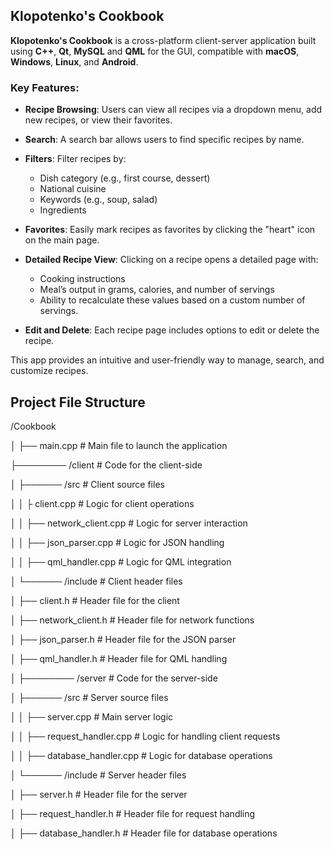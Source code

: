 ## Klopotenko's Cookbook

**Klopotenko's Cookbook** is a cross-platform client-server application built using **C++**, **Qt**, **MySQL** and **QML** for the GUI, compatible with **macOS**, **Windows**, **Linux**, and **Android**.

### Key Features:

- **Recipe Browsing**: Users can view all recipes via a dropdown menu, add new recipes, or view their favorites.

- **Search**: A search bar allows users to find specific recipes by name.

- **Filters**: Filter recipes by:
  - Dish category (e.g., first course, dessert)
  - National cuisine
  - Keywords (e.g., soup, salad)
  - Ingredients

- **Favorites**: Easily mark recipes as favorites by clicking the "heart" icon on the main page.

- **Detailed Recipe View**: Clicking on a recipe opens a detailed page with:
  - Cooking instructions
  - Meal’s output in grams, calories, and number of servings
  - Ability to recalculate these values based on a custom number of servings.

- **Edit and Delete**: Each recipe page includes options to edit or delete the recipe.

This app provides an intuitive and user-friendly way to manage, search, and customize recipes.

## Project File Structure

/Cookbook

│   ├── main.cpp                  # Main file to launch the application

├──────── /client                       # Code for the client-side

│   ├────── /src                      # Client source files

│   │   ├ client.cpp            # Logic for client operations

│   │   ├── network_client.cpp     # Logic for server interaction

│   │   ├── json_parser.cpp       # Logic for JSON handling

│   │   ├── qml_handler.cpp       # Logic for QML integration


│   └────── /include                  # Client header files

│       ├── client.h              # Header file for the client

│       ├── network_client.h       # Header file for network functions

│       ├── json_parser.h         # Header file for the JSON parser

│       ├── qml_handler.h         # Header file for QML handling

│
├──────── /server                       # Code for the server-side

│   ├────── /src                      # Server source files

│   │   ├── server.cpp            # Main server logic

│   │   ├── request_handler.cpp    # Logic for handling client requests

│   │   ├── database_handler.cpp    # Logic for database operations

│   └────── /include                  # Server header files

│       ├── server.h              # Header file for the server

│       ├── request_handler.h      # Header file for request handling

│       ├── database_handler.h      # Header file for database operations


